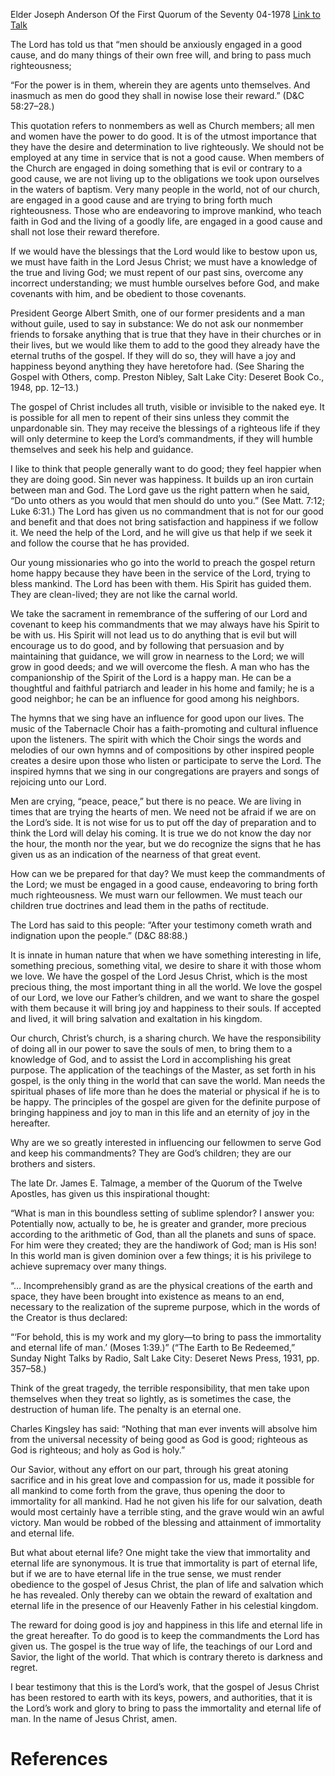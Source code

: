 Elder Joseph Anderson
Of the First Quorum of the Seventy
04-1978
[Link to Talk](https://www.churchofjesuschrist.org/study/general-conference/1978/04/being-anxiously-engaged?lang=eng)

The Lord has told us that “men should be anxiously engaged in a good cause, and do many things of their own free will, and bring to pass much righteousness;

“For the power is in them, wherein they are agents unto themselves. And inasmuch as men do good they shall in nowise lose their reward.” (D&C 58:27–28.)

This quotation refers to nonmembers as well as Church members; all men and women have the power to do good. It is of the utmost importance that they have the desire and determination to live righteously. We should not be employed at any time in service that is not a good cause. When members of the Church are engaged in doing something that is evil or contrary to a good cause, we are not living up to the obligations we took upon ourselves in the waters of baptism. Very many people in the world, not of our church, are engaged in a good cause and are trying to bring forth much righteousness. Those who are endeavoring to improve mankind, who teach faith in God and the living of a goodly life, are engaged in a good cause and shall not lose their reward therefore.

If we would have the blessings that the Lord would like to bestow upon us, we must have faith in the Lord Jesus Christ; we must have a knowledge of the true and living God; we must repent of our past sins, overcome any incorrect understanding; we must humble ourselves before God, and make covenants with him, and be obedient to those covenants.

President George Albert Smith, one of our former presidents and a man without guile, used to say in substance: We do not ask our nonmember friends to forsake anything that is true that they have in their churches or in their lives, but we would like them to add to the good they already have the eternal truths of the gospel. If they will do so, they will have a joy and happiness beyond anything they have heretofore had. (See Sharing the Gospel with Others, comp. Preston Nibley, Salt Lake City: Deseret Book Co., 1948, pp. 12–13.)

The gospel of Christ includes all truth, visible or invisible to the naked eye. It is possible for all men to repent of their sins unless they commit the unpardonable sin. They may receive the blessings of a righteous life if they will only determine to keep the Lord’s commandments, if they will humble themselves and seek his help and guidance.

I like to think that people generally want to do good; they feel happier when they are doing good. Sin never was happiness. It builds up an iron curtain between man and God. The Lord gave us the right pattern when he said, “Do unto others as you would that men should do unto you.” (See Matt. 7:12; Luke 6:31.) The Lord has given us no commandment that is not for our good and benefit and that does not bring satisfaction and happiness if we follow it. We need the help of the Lord, and he will give us that help if we seek it and follow the course that he has provided.

Our young missionaries who go into the world to preach the gospel return home happy because they have been in the service of the Lord, trying to bless mankind. The Lord has been with them. His Spirit has guided them. They are clean-lived; they are not like the carnal world.

We take the sacrament in remembrance of the suffering of our Lord and covenant to keep his commandments that we may always have his Spirit to be with us. His Spirit will not lead us to do anything that is evil but will encourage us to do good, and by following that persuasion and by maintaining that guidance, we will grow in nearness to the Lord; we will grow in good deeds; and we will overcome the flesh. A man who has the companionship of the Spirit of the Lord is a happy man. He can be a thoughtful and faithful patriarch and leader in his home and family; he is a good neighbor; he can be an influence for good among his neighbors.

The hymns that we sing have an influence for good upon our lives. The music of the Tabernacle Choir has a faith-promoting and cultural influence upon the listeners. The spirit with which the Choir sings the words and melodies of our own hymns and of compositions by other inspired people creates a desire upon those who listen or participate to serve the Lord. The inspired hymns that we sing in our congregations are prayers and songs of rejoicing unto our Lord.

Men are crying, “peace, peace,” but there is no peace. We are living in times that are trying the hearts of men. We need not be afraid if we are on the Lord’s side. It is not wise for us to put off the day of preparation and to think the Lord will delay his coming. It is true we do not know the day nor the hour, the month nor the year, but we do recognize the signs that he has given us as an indication of the nearness of that great event.

How can we be prepared for that day? We must keep the commandments of the Lord; we must be engaged in a good cause, endeavoring to bring forth much righteousness. We must warn our fellowmen. We must teach our children true doctrines and lead them in the paths of rectitude.

The Lord has said to this people: “After your testimony cometh wrath and indignation upon the people.” (D&C 88:88.)

It is innate in human nature that when we have something interesting in life, something precious, something vital, we desire to share it with those whom we love. We have the gospel of the Lord Jesus Christ, which is the most precious thing, the most important thing in all the world. We love the gospel of our Lord, we love our Father’s children, and we want to share the gospel with them because it will bring joy and happiness to their souls. If accepted and lived, it will bring salvation and exaltation in his kingdom.

Our church, Christ’s church, is a sharing church. We have the responsibility of doing all in our power to save the souls of men, to bring them to a knowledge of God, and to assist the Lord in accomplishing his great purpose. The application of the teachings of the Master, as set forth in his gospel, is the only thing in the world that can save the world. Man needs the spiritual phases of life more than he does the material or physical if he is to be happy. The principles of the gospel are given for the definite purpose of bringing happiness and joy to man in this life and an eternity of joy in the hereafter.

Why are we so greatly interested in influencing our fellowmen to serve God and keep his commandments? They are God’s children; they are our brothers and sisters.

The late Dr. James E. Talmage, a member of the Quorum of the Twelve Apostles, has given us this inspirational thought:

“What is man in this boundless setting of sublime splendor? I answer you: Potentially now, actually to be, he is greater and grander, more precious according to the arithmetic of God, than all the planets and suns of space. For him were they created; they are the handiwork of God; man is His son! In this world man is given dominion over a few things; it is his privilege to achieve supremacy over many things.

“… Incomprehensibly grand as are the physical creations of the earth and space, they have been brought into existence as means to an end, necessary to the realization of the supreme purpose, which in the words of the Creator is thus declared:

“‘For behold, this is my work and my glory—to bring to pass the immortality and eternal life of man.’ (Moses 1:39.)” (“The Earth to Be Redeemed,” Sunday Night Talks by Radio, Salt Lake City: Deseret News Press, 1931, pp. 357–58.)

Think of the great tragedy, the terrible responsibility, that men take upon themselves when they treat so lightly, as is sometimes the case, the destruction of human life. The penalty is an eternal one.

Charles Kingsley has said: “Nothing that man ever invents will absolve him from the universal necessity of being good as God is good; righteous as God is righteous; and holy as God is holy.”

Our Savior, without any effort on our part, through his great atoning sacrifice and in his great love and compassion for us, made it possible for all mankind to come forth from the grave, thus opening the door to immortality for all mankind. Had he not given his life for our salvation, death would most certainly have a terrible sting, and the grave would win an awful victory. Man would be robbed of the blessing and attainment of immortality and eternal life.

But what about eternal life? One might take the view that immortality and eternal life are synonymous. It is true that immortality is part of eternal life, but if we are to have eternal life in the true sense, we must render obedience to the gospel of Jesus Christ, the plan of life and salvation which he has revealed. Only thereby can we obtain the reward of exaltation and eternal life in the presence of our Heavenly Father in his celestial kingdom.

The reward for doing good is joy and happiness in this life and eternal life in the great hereafter. To do good is to keep the commandments the Lord has given us. The gospel is the true way of life, the teachings of our Lord and Savior, the light of the world. That which is contrary thereto is darkness and regret.

I bear testimony that this is the Lord’s work, that the gospel of Jesus Christ has been restored to earth with its keys, powers, and authorities, that it is the Lord’s work and glory to bring to pass the immortality and eternal life of man. In the name of Jesus Christ, amen.

# References
